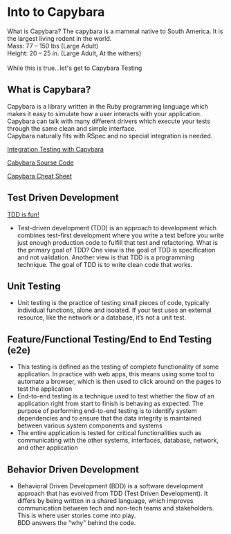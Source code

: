 # Into to Capybara

What is Capybara?
The capybara is a mammal native to South America. It is the largest living rodent in the world.</br>
Mass: 77 – 150 lbs (Large Adult)</br>
Height: 20 – 25 in. (Large Adult, At the withers)</br>
</br>
While this is true...let's get to Capybara Testing</br>

## What is Capybara?

Capybara is a library written in the Ruby programming language which makes it easy to simulate how a user interacts with your application. Capybara can talk with many different drivers which execute your tests through the same clean and simple interface.</br>
Capybara naturally fits with RSpec and no special integration is needed.

[Integration Testing with Capybara](https://docs.google.com/presentation/d/1vUErOo7OS903lncxox5-qZCn7hssYPrNqb0xD7K91A8/edit?usp=sharing)

[Cabybara Sourse Code](https://github.com/teamcapybara/capybara)

[Capybara Cheat Sheet](https://gist.github.com/zhengjia/428105)

## Test Driven Development

[TDD is fun!](https://medium.com/@stevenpslade/nobody-told-me-how-fun-tdd-was-eaf5a25fed07)

- Test-driven development (TDD) is an approach to development which combines test-first development where you write a test before you write just enough production code to fulfill that test and refactoring. What is the primary goal of TDD? One view is the goal of TDD is specification and not validation. Another view is that TDD is a programming technique. The goal of TDD is to write clean code that works.

## Unit Testing

- Unit testing is the practice of testing small pieces of code, typically individual functions, alone and isolated. If your test uses an external resource, like the network or a database, it’s not a unit test.

## Feature/Functional Testing/End to End Testing (e2e)

- This testing is defined as the testing of complete functionality of some application. In practice with web apps, this means using some tool to automate a browser, which is then used to click around on the pages to test the application
- End-to-end testing is a technique used to test whether the flow of an application right from start to finish is behaving as expected. The purpose of performing end-to-end testing is to identify system dependencies and to ensure that the data integrity is maintained between various system components and systems
- The entire application is tested for critical functionalities such as communicating with the other systems, interfaces, database, network, and other application

## Behavior Driven Development

- Behavioral Driven Development (BDD) is a software development approach that has evolved from TDD (Test Driven Development). It differs by being written in a shared language, which improves communication between tech and non-tech teams and stakeholders. </br>
  This is where user stories come into play. </br>
  BDD answers the "why" behind the code. </br>
